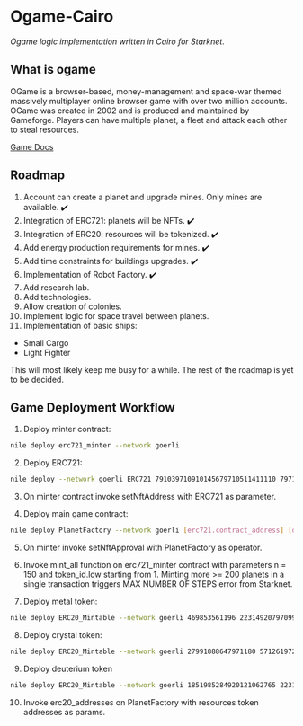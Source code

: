 # Ogame-Cairo

_Ogame logic implementation written in Cairo for Starknet._

## What is ogame

OGame is a browser-based, money-management and space-war themed massively multiplayer online browser game with over two million accounts. OGame was created in 2002 and is produced and maintained by Gameforge. Players can have multiple planet, a fleet and attack each other to steal resources.

[Game Docs](https://www.notion.so/Ogame-Cairo-POC-spec-c11b0b44cb2e437889702b10a70b093a)

## Roadmap

1. Account can create a planet and upgrade mines. Only mines are available. :heavy_check_mark:
2. Integration of ERC721: planets will be NFTs. :heavy_check_mark:
3. Integration of ERC20: resources will be tokenized. :heavy_check_mark:
4. Add energy production requirements for mines. :heavy_check_mark:
5. Add time constraints for buildings upgrades. :heavy_check_mark:
6. Implementation of Robot Factory. :heavy_check_mark:
7. Add research lab.
8. Add technologies.
9. Allow creation of colonies.
10. Implement logic for space travel between planets.
11. Implementation of basic ships:

- Small Cargo
- Light Fighter

This will most likely keep me busy for a while. The rest of the roadmap is yet to be decided.

## Game Deployment Workflow

1. Deploy minter contract:

```sh
nile deploy erc721_minter --network goerli
```

2. Deploy ERC721:

```sh
nile deploy --network goerli ERC721 791039710910145679710511411110 79717710 [minter.contract_address] 3 2816098579549735819157383278158273522421215323109110700804876579202095 727713669677773499424935395146774672965422722660995087308605307047208038 167058432561934416655812751101829711222203357542195
```

3. On minter contract invoke setNftAddress with ERC721 as parameter.

4. Deploy main game contract:

```sh
nile deploy PlanetFactory --network goerli [erc721.contract_address] [owner]
```

5. On minter invoke setNftApproval with PlanetFactory as operator.

6. Invoke mint_all function on erc721_minter contract with parameters n = 150 and token_id.low starting from 1. Minting more >= 200 planets in a single transaction triggers MAX NUMBER OF STEPS error from Starknet.

7. Deploy metal token:

```sh
nile deploy ERC20_Mintable --network goerli 469853561196 22314920797099084 0 0 0 [game.contract_address] [contract_addres]
```

8. Deploy crystal token:

```sh
nile deploy ERC20_Mintable --network goerli 27991888647971180 5712619723889529932 0 0 0 [gamecontract_address] [contract_addres]
```

9. Deploy deuterium token

```sh
nile deploy ERC20_Mintable --network goerli 1851985284920121062765 22314920796505429 0 0 0[gamecontract_address] [contract_addres]
```

10. Invoke erc20_addresses on PlanetFactory with resources token addresses as params.
